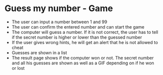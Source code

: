 # Guess my number - Game

- The user can input a number between 1 and 99
- The user can confirm the entered number and can start the game
- The computer will guess a number. If it is not correct, the user has to tell if the secret number is higher or lower than the guessed number
- If the user gives wrong hints, he will get an alert that he is not allowed to cheat
- Guesses are shown in a list
- The result page shows if the computer won or not. The secret number and all his guesses are shown as well as a GIF depending on if he won or lost
